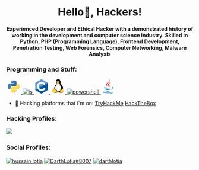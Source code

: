 <h1 align="center">Hello👋, Hackers!</h1>
<h4 align="center">Experienced Developer and Ethical Hacker with a demonstrated history of working in the development and computer science industry. Skilled in Python, PHP (Programming Language), Frontend Development, Penetration Testing, Web Forensics, Computer Networking, Malware Analysis</h4>
<h3 align="left">Programming and Stuff:</h3>
<p align="left"> <a href="https://www.python.org" target="_blank"> <img src="https://raw.githubusercontent.com/devicons/devicon/master/icons/python/python-original.svg" alt="python" width="40" height="40"/> </a>
   <a href="https://www.javascript.com/" target="_blank"> <img src="https://img.icons8.com/color/344/javascript--v1.png" alt="js" width="40" height="40"/> </a>
  <a href="https://www.cprogramming.com/" target="_blank"> <img src="https://raw.githubusercontent.com/devicons/devicon/master/icons/c/c-original.svg" alt="c" width="40" height="40"/> </a>
  <a href="https://www.linux.org/" target="_blank"> <img src="https://raw.githubusercontent.com/devicons/devicon/master/icons/linux/linux-original.svg" alt="linux" width="40" height="40"/> </a> <a href="https://docs.microsoft.com/en-us/powershell/" target="_blank"> <img src="https://raw.githubusercontent.com/gist/Xainey/d5bde7d01dcbac51ac951810e94313aa/raw/6c858c46726541b48ddaaebab29c41c07a196394/PowerShell.svg" alt="powershell" width="40" height="40"/> </a>
  <a href="https://www.java.com" target="_blank"> <img src="https://raw.githubusercontent.com/devicons/devicon/master/icons/java/java-original.svg" alt="java" width="40" height="40"/> </a>
  
   </p>
   
 - 📄 Hacking platforms that i'm on: [TryHackMe](https://tryhackme.com/p/DarthLotia) [HackTheBox](https://app.hackthebox.com/profile/527775)
 
 <h3 align="left">Hacking Profiles:</h3>
 <p align="left"> <img src="https://www.hackthebox.com/badge/image/527775" style="max-width: 256px; display: inline"/> </p>
 
 
 <h3 align="left">Social Profiles:</h3>
 <p align="left">
<a href="https://www.linkedin.com/in/hussain-lotia-a39479191" target="blank"><img align="center" src="https://cdn-icons-png.flaticon.com/512/1384/1384046.png" alt="hussain lotia" height="30" width="40" /></a>
   <a href="https://discord.gg/DarthLotia#8007" target="blank"><img align="center" src="https://img.icons8.com/ios-filled/344/discord-logo.png" alt="DarthLotia#8007" height="30" width="40" /></a>
   <a href="http://twitter.com/darthlotia" target="blank"><img align="center" src="https://cdn-icons.flaticon.com/png/512/3128/premium/3128212.png?token=exp=1643286523~hmac=e76045fe57d9db112b5dc18d37fb4719" alt="darthlotia" height="30" width="40" /></a>
</p>
  

  



<!--
**DarthLotia/DarthLotia** is a ✨ _special_ ✨ repository because its `README.md` (this file) appears on your GitHub profile.

Here are some ideas to get you started:

- 🔭 I’m currently working on ...
- 🌱 I’m currently learning ...
- 👯 I’m looking to collaborate on ...
- 🤔 I’m looking for help with ...
- 💬 Ask me about ...
- 📫 How to reach me: ...
- 😄 Pronouns: ...
👋
- ⚡ Fun fact: ...
-->
